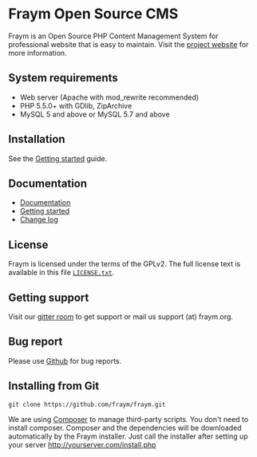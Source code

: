 Fraym Open Source CMS
======================

Fraym is an Open Source PHP Content Management System for professional website that is easy to maintain. Visit the [project website][1]
for more information.


System requirements
-------------------

 * Web server (Apache with mod_rewrite recommended)
 * PHP 5.5.0+ with GDlib, ZipArchive
 * MySQL 5 and above or MySQL 5.7 and above

Installation
------------

See the [Getting started][3] guide.


Documentation
-------------

 * [Documentation][2]
 * [Getting started][3]
 * [Change log][4]


License
-------

Fraym is licensed under the terms of the GPLv2. The full license text is
available in this file [`LICENSE.txt`][5].


Getting support
---------------

Visit our [gitter room][7] to get support or mail us support (at) fraym.org.


Bug report
---------------

Please use [Github][6] for bug reports.


Installing from Git
-------------------

```
git clone https://github.com/fraym/fraym.git
```
We are using [Composer][8] to manage third-party scripts. You don't need to install composer. Composer and the dependencies will be downloaded automatically by the Fraym installer.
Just call the installer after setting up your server http://yourserver.com/install.php


[1]: http://fraym.org
[2]: http://fraym.org/documentation
[3]: http://fraym.org/getting-started
[4]: CHANGELOG.md
[5]: LICENSE.txt
[6]: https://github.com/fraym/fraym/issues
[7]: https://gitter.im/fraym
[8]: https://getcomposer.org/